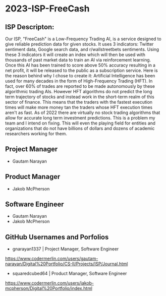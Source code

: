 # 2023-ISP-FreeCash

## ISP Descripton:

Our ISP, "FreeCash" is a Low-Frequency Trading AI, is a service designed to give reliable prediction data for given stocks. It uses 3 indicators: Twitter sentiment data, Google search data, and r/wallstreetbets sentiments. Using these 3 indicators it will create an index which will then be used with thousands of past market data to train an AI via reinforcement learning. Once this AI has been trained to score above 50% accuracy resulting in a net profit, it will be released to the public as a subscription service. Here is the reason behind why I chose to create it: Artificial Intelligence has been used for many decades in the form of High-Frequency Trading (HFT). In fact, over 60% of trades are reported to be made autonomously by these algorithmic trading AIs. However HFT algorithms do not predict the long term trajectory of stocks and instead work in the short-term realm of this sector of finance. This means that the traders with the fastest execution times will make more money tan the traders whose HFT execution times aren't as fast. As of 2022 there are virtually no stock trading algorithms that allow for accurate long term investment predictions. This is a problem my team and I intend on fixing. This will even the playing field for entities and organizations that do not have billions of dollars and dozens of academic researchers working for them.

## Project Manager 
  - Gautam Narayan

## Product Manager
  - Jakob McPherson

## Software Engineer 
  - Gautam Narayan
  - Jakob McPherson

## GitHub Usernames and Porfolios

  - gnarayan1337 | Project Manager, Software Engineer

  https://www.codermerlin.com/users/gautam-narayan/Digital%20Portfolio/CS-II/Projects/ISP/Journal.html
  
  - squaredcubed64 | Product Manager, Software Engineer

  https://www.codermerlin.com/users/jakob-mcpherson/Digital%20Portfolio/index.html



